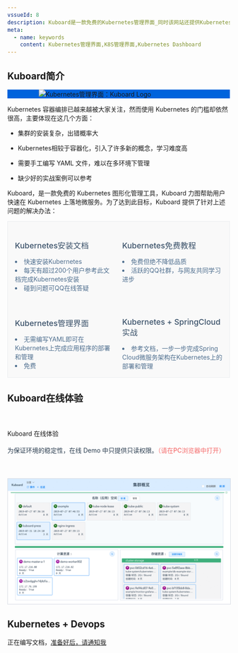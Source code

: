 ```yaml
---
vssueId: 8
description: Kuboard是一款免费的Kubernetes管理界面_同时该网站还提供Kubernetes安装文档_在线答疑_K8S_部署_入门_免费中文Kubernetes教程_以及在Kubernetes上部署SpringCloud的详细文档
meta:
  - name: keywords
    content: Kubernetes管理界面,K8S管理界面,Kubernetes Dashboard
---
```


## Kuboard简介

<div style="background-color: #0063dc;">
<div style="max-width: 363px; margin: auto;">
  <img src="/images/logo-main.png" style="background-color: #0063dc; max-width: 100%; vertical-align: bottom;" alt="Kubernetes管理界面：Kuboard Logo"/>
</div>
</div>

Kubernetes 容器编排已越来越被大家关注，然而使用 Kubernetes 的门槛却依然很高，主要体现在这几个方面：

* 集群的安装复杂，出错概率大

* Kubernetes相较于容器化，引入了许多新的概念，学习难度高

* 需要手工编写 YAML 文件，难以在多环境下管理

* 缺少好的实战案例可以参考

Kuboard，是一款免费的 Kubernetes 图形化管理工具，Kuboard 力图帮助用户快速在 Kubernetes 上落地微服务。为了达到此目标，Kuboard 提供了针对上述问题的解决办法：

<div style="border: 1px solid #eaecef;
    background-color: #F9F9F9;
    padding: 0 0.5rem;
    display: flex;
    flex-wrap: wrap;
    align-items: flex-start;
    align-content: stretch;
    justify-content: space-between;">
<div style="flex-grow: 1; flex-basis: 20%; min-width: 200px; cursor: pointer; padding: 1rem 0.5rem;" @click="$router.push({path: '/install/install-k8s.html'})">
<el-card shadow="hover" style="height: 225px;">
  <h2 style="font-size: 1.1rem; font-weight: 500; border-bottom: none; padding-bottom: 0; color: #3a5169;">
  Kubernetes安装文档
  </h2>
  <li style="color: #4e6e8e;">
  快速安装Kubernetes
  </li>
  <li style="color: #4e6e8e;">
  每天有超过200个用户参考此文档完成Kubernetes安装
  </li>
  <li style="color: #4e6e8e;">
  碰到问题可QQ在线答疑
  </li>
  </el-card>
</div>

<div style="flex-grow: 1; flex-basis: 20%; min-width: 200px; cursor: pointer; padding: 1rem 0.5rem;" @click="$router.push({path: '/learning/'})">
<el-card shadow="hover" style="height: 225px;">
  <h2 style="font-size: 1.1rem; font-weight: 500; border-bottom: none; padding-bottom: 0; color: #3a5169;">
  Kubernetes免费教程
  </h2>
  <li style="color: #4e6e8e;">
  免费但绝不降低品质
  </li>
  <li style="color: #4e6e8e;">
  活跃的QQ社群，与网友共同学习进步
  </li>
</el-card>
</div>

<div style="flex-grow: 1; flex-basis: 20%; min-width: 200px; cursor: pointer; padding: 1rem 0.5rem;" @click="$router.push({path: '/install/install-dashboard.html'})">
<el-card shadow="hover" style="height: 225px;">
  <h2 style="font-size: 1.1rem; font-weight: 500; border-bottom: none; padding-bottom: 0; color: #3a5169;">
  Kubernetes管理界面
  </h2>
  <li style="color: #4e6e8e;">
  无需编写YAML即可在Kubernetes上完成应用程序的部署和管理
  </li>
  <li style="color: #4e6e8e;">
  免费
  </li>
</el-card>
</div>

<div style="flex-grow: 1; flex-basis: 20%; min-width: 200px; cursor: pointer; padding: 1rem 0.5rem;" @click="$router.push({path: '/learning/k8s-practice/ocp/'})">
<el-card shadow="hover" style="height: 225px;">
  <h2 style="font-size: 1.1rem; font-weight: 500; border-bottom: none; padding-bottom: 0; color: #3a5169;">
  Kubernetes + SpringCloud实战
  </h2>
  <li style="color: #4e6e8e;">
  参考文档，一步一步完成Spring Cloud微服务架构在Kubernetes上的部署和管理
  </li>
</el-card>
</div>

</div>


## Kuboard在线体验

<grid :rwd="{compact: 'stack'}">
  <grid-item size="1/3" :rwd="{tablet: '1/1', compact: '1/1'}" style="padding: 1rem 0 1rem 1rem;">
      <el-card style="height: 100%; color: #2c3e50; line-height: 1.7;">
        <p>
          <a target="_blank" :href="`http://demo.kuboard.cn/#/dashboard?k8sToken=${$site.themeConfig.kuboardToken}`">
          Kuboard 在线体验
          </a>
        </p>
        <p>
        为保证环境的稳定性，在线 Demo 中只提供只读权限。<span style="color: #F56C6C; font-weight: 500;">（请在PC浏览器中打开）</span>
        </p>
      </el-card>
  </grid-item>
  <grid-item size="2/3" :rwd="{tablet: '1/1', compact: '1/1'}" style="padding: 1rem 0 1rem 1rem;">
    <el-card style="height: 100%">
      <a  target="_blank" :href="`http://demo.kuboard.cn/#/dashboard?k8sToken=${$site.themeConfig.kuboardToken}`">
        <p style="max-width: 100%;">
        <img src="./README.assets/1564841972085.gif" style="border: 1px solid #d7dae2; max-width: 100%;" alt="Kubernetes教程：Kuboard 在线Demo"></img>
        </p>
      </a>
    </el-card>
  </grid-item>
</grid>


## Kubernetes + Devops

正在编写文档，[准备好后，请通知我](https://www.wjx.top/jq/43453748.aspx)

<!-- <div>
  <div style="margin-top: 10px;">未打赏用户可进 QQ 群聊，<span style="color: red;">打赏用户可进微信群聊</span>。</div>
  <div style="margin-top: 10px;">
      <span>扫第一个二维码完成打赏，扫第二个进微信群聊。</span> <span style="color: #CCC">QQ 群聊二维码在左侧导航栏下方。</span>
    <p style="margin-top: 10px;">
      <img src="/dz.png" style="width: 200px; margin-right: 150px;"></img>
      <img src="/dz2.jpeg" style="width: 200px;"></img>
    </p>
  </div>
</div> -->
